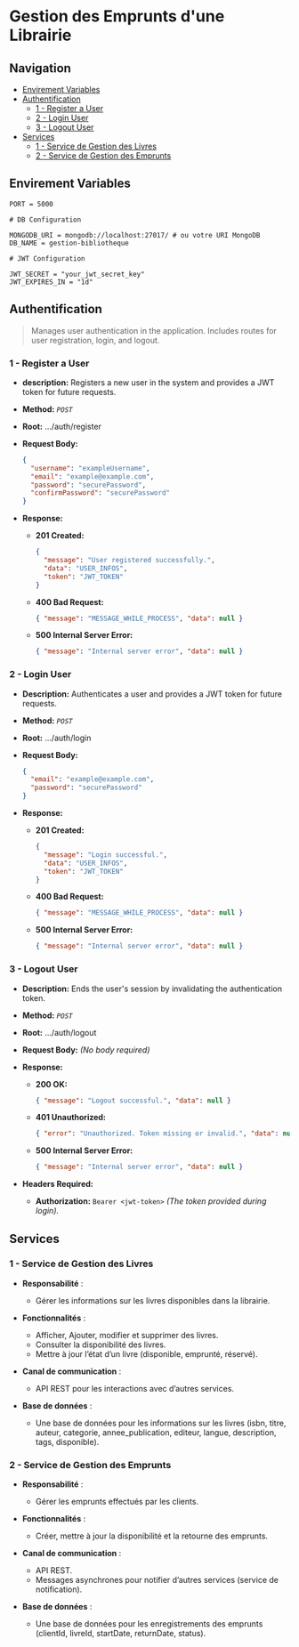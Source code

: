 # Gestion des Emprunts d'une Librairie

## Navigation

- [Envirement Variables](#envirement-variables)
- [Authentification](#authentification)
  - [1 - Register a User](#1---register-a-user)
  - [2 - Login User](#2---login-user)
  - [3 - Logout User](#3---logout-user)
- [Services](#services)
  - [1 - Service de Gestion des Livres](#1---service-de-gestion-des-livres)
  - [2 - Service de Gestion des Emprunts](#2---service-de-gestion-des-emprunts)

## Envirement Variables

```.env
PORT = 5000

# DB Configuration

MONGODB_URI = mongodb://localhost:27017/ # ou votre URI MongoDB
DB_NAME = gestion-bibliotheque

# JWT Configuration

JWT_SECRET = "your_jwt_secret_key"
JWT_EXPIRES_IN = "1d"
```

## Authentification

> Manages user authentication in the application.
> Includes routes for user registration, login, and logout.

### 1 - Register a User

- **description:** Registers a new user in the system and provides a JWT token for future requests.

- **Method:** _`POST`_

- **Root:** .../auth/register

- **Request Body:**

  ```json
  {
    "username": "exampleUsername",
    "email": "example@example.com",
    "password": "securePassword",
    "confirmPassword": "securePassword"
  }
  ```

- **Response:**

  - **201 Created:**

    ```json
    {
      "message": "User registered successfully.",
      "data": "USER_INFOS",
      "token": "JWT_TOKEN"
    }
    ```

  - **400 Bad Request:**

    ```json
    { "message": "MESSAGE_WHILE_PROCESS", "data": null }
    ```

  - **500 Internal Server Error:**

    ```json
    { "message": "Internal server error", "data": null }
    ```

### 2 - Login User

- **Description:** Authenticates a user and provides a JWT token for future requests.

- **Method:** _`POST`_

- **Root:** .../auth/login

- **Request Body:**

  ```json
  {
    "email": "example@example.com",
    "password": "securePassword"
  }
  ```

- **Response:**

  - **201 Created:**

    ```json
    {
      "message": "Login successful.",
      "data": "USER_INFOS",
      "token": "JWT_TOKEN"
    }
    ```

  - **400 Bad Request:**

    ```json
    { "message": "MESSAGE_WHILE_PROCESS", "data": null }
    ```

  - **500 Internal Server Error:**

    ```json
    { "message": "Internal server error", "data": null }
    ```

### 3 - Logout User

- **Description:** Ends the user's session by invalidating the authentication token.

- **Method:** _`POST`_

- **Root:** .../auth/logout

- **Request Body:** _(No body required)_

- **Response:**

  - **200 OK:**

    ```json
    { "message": "Logout successful.", "data": null }
    ```

  - **401 Unauthorized:**

    ```json
    { "error": "Unauthorized. Token missing or invalid.", "data": null }
    ```

  - **500 Internal Server Error:**

    ```json
    { "message": "Internal server error", "data": null }
    ```

- **Headers Required:**

  - **Authorization:** `Bearer <jwt-token>` _(The token provided during login)._

## Services

### 1 - **Service de Gestion des Livres**

- **Responsabilité** :

  - Gérer les informations sur les livres disponibles dans la librairie.

- **Fonctionnalités** :

  - Afficher, Ajouter, modifier et supprimer des livres.
  - Consulter la disponibilité des livres.
  - Mettre à jour l’état d’un livre (disponible, emprunté, réservé).

- **Canal de communication** :

  - API REST pour les interactions avec d’autres services.

- **Base de données** :

  - Une base de données pour les informations sur les livres (isbn, titre, auteur, categorie, annee_publication, editeur, langue, description, tags, disponible).

### 2 - **Service de Gestion des Emprunts**

- **Responsabilité** :

  - Gérer les emprunts effectués par les clients.

- **Fonctionnalités** :

  - Créer, mettre à jour la disponibilité et la retourne des emprunts.

- **Canal de communication** :

  - API REST.
  - Messages asynchrones pour notifier d’autres services (service de notification).

- **Base de données** :

  - Une base de données pour les enregistrements des emprunts (clientId, livreId, startDate, returnDate, status).

